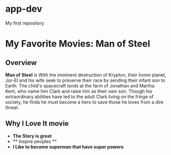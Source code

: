 # app-dev
My first repository

# My Favorite Movies: **Man of Steel**

## Overview
**Man of Steel** is With the imminent destruction of Krypton, their home planet, Jor-El and his wife seek to preserve their race by sending their infant son to Earth. The child's spacecraft lands at the farm of Jonathan and Martha Kent, who name him Clark and raise him as their own son. Though his extraordinary abilities have led to the adult Clark living on the fringe of society, he finds he must become a hero to save those he loves from a dire threat.

## Why I Love It movie 
- **The Story is great**
- ** Inspire peoples **
- **I Like to become superman that have super powers**
  
